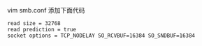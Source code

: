 
vim smb.conf
添加下面代码
```
read size = 32768
read prediction = true
socket options = TCP_NODELAY SO_RCVBUF=16384 SO_SNDBUF=16384
```